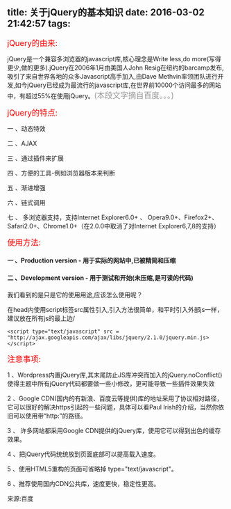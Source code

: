 title: 关于jQuery的基本知识
date: 2016-03-02 21:42:57
tags:
---
<span style="font-size:18px;color:red;">jQuery的由来:</span>

jQuery是一个兼容多浏览器的javascript库,核心理念是Write less,do more(写得更少,做的更多).jQuery在2006年1月由美国人John Resig在纽约的barcamp发布,吸引了来自世界各地的众多Javascript高手加入,由Dave Methvin率领团队进行开发,如今jQuery已经成为最流行的javascript库,在世界前10000个访问最多的网站中，有超过55%在使用jQuery。<span style="font-size:18px;color:#999;">(本段文字摘自百度。。。)</span>

<!--more-->


<span style="font-size:18px;color:red;">jQuery的特点:</span>

一 、动态特效

二 、AJAX

三 、通过插件来扩展

四 、方便的工具-例如浏览器版本来判断

五 、渐进增强

六 、链式调用

七 、 多浏览器支持，支持Internet Explorer6.0+ 、    Opera9.0+、Firefox2+、Safari2.0+、Chrome1.0+（在2.0.0中取消了对Internet Explorer6,7,8的支持）

<span style="font-size:18px; color:red;">使用方法:</span>

#### 一 、Production version - 用于实际的网站中,已被精简和压缩

#### 二 、Development version - 用于测试和开始(未压缩,是可读的代码)

 
 我们看到的是只是它的使用用途,应该怎么使用呢？
 
在head内使用script标签src属性引入,引入方法很简单，和平时引入外部js一样，建议放在所有js的最上边/

	<script type="text/javascript" src = "http://ajax.googleapis.com/ajax/libs/jquery/2.1.0/jquery.min.js></script>
 
 <span style="font-size:18px; color:red;">注意事项:</span>
 
 
1 、Wordpress内置jQuery库,其末尾防止JS库冲突而加入的jQuery.noConflict()使得主题中所有jQuery代码都要做一些小修改，更可能导致一些插件效果失效

2 、Google CDN(国内的有新浪、百度云等提供)库的地址采用了协议相对路径，它可以很好的解决https引起的一些问题，具体可以看Paul Irish的介绍，当然你依旧可以使用带“http:”的路径。


3 、 许多网站都采用Google CDN提供的jQuery库，使用它可以得到出色的缓存效果。

4 、把jQuery代码统统放到页面底部可以提高载入速度。

5 、使用HTML5重构的页面可省略掉 type="text/javascript"。

6 、推荐使用国内CDN公共库，速度更快，稳定性更高。


来源:百度